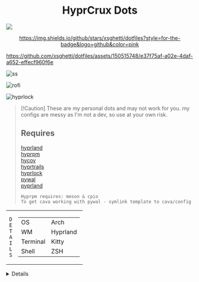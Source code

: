 <h1 align="center">HyprCrux Dots</h1>
<img src="https://raw.githubusercontent.com/catppuccin/catppuccin/main/assets/palette/macchiato.png">

<div align="center">

https://img.shields.io/github/stars/xsghetti/dotfiles?style=for-the-badge&logo=github&color=pink

</div>

https://github.com/xsghetti/dotfiles/assets/150515748/e37f75af-a02e-4daf-a652-effecf960f6e

![ss](https://github.com/xsghetti/dotfiles/assets/150515748/0a04d1d5-05ac-4f12-8544-d38917aa3135)

![rofi](https://github.com/xsghetti/dotfiles/assets/150515748/64ca9d2f-571e-409a-97a4-f2fa9bdba498)

![hyprlock](https://github.com/xsghetti/dotfiles/assets/150515748/2eaffb84-d53e-42cb-ac62-0d00836d66fc)

>  [!Caution]
>  These are my personal dots and may not work for you. my configs are messy as I'm not a dev, so use at your own risk.
>  ## Requires <br>
>  [hyprland](https://hyprland.org)<br>
>  [hyprpm](https://github.com/hyprland-community/awesome-hyprland#plugins)<br>
>  [hycov](https://github.com/DreamMaoMao/hycov)<br>
>  [hyprtrails](https://github.com/hyprwm/hyprland-plugins/tree/main/hyprtrails) <br>
>  [hyprlock](https://github.com/hyprwm/hyprlock)<br>
>  [pywal](https://github.com/dylanaraps/pywal) <br>
>  [pyprland](https://github.com/hyprland-community/pyprland)
>
> ```Hyprpm requires: meson & cpio``` <br>
> ```To get cava working with pywal - symlink template to cava/config```

<table><tr><td>
<code>D</code><br><code>E</code><br><code>T</code><br><code>A</code><br><code>I</code><br><code>L</code><br><code>S</code><br></td><td><table>
    <tr><td>OS</td><td>Arch</td></tr>
    <tr><td>WM</td><td>Hyprland</td></tr>
    <tr><td>Terminal</td><td>Kitty</td></tr>
    <tr><td>Shell</td><td>ZSH</td></tr>
 </table>
</td></tr></table>


<details>
</details>
